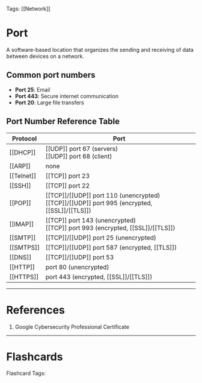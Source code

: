 Tags: [[Network]]
# Port

A software-based location that organizes the sending and receiving of data between devices on a network.

## Common port numbers

- **Port 25**: Email
- **Port 443**: Secure internet communication
- **Port 20**: Large file transfers

## Port Number Reference Table

| Protocol   | Port                                                                                            |
| ---------- | ----------------------------------------------------------------------------------------------- |
| [[DHCP]]   | [[UDP]] port 67 (servers)<br>[[UDP]] port 68 (client)                                           |
| [[ARP]]    | none                                                                                            |
| [[Telnet]] | [[TCP]] port 23                                                                                 |
| [[SSH]]    | [[TCP]] port 22                                                                                 |
| [[POP]]    | [[TCP]]/[[UDP]] port 110 (unencrypted)<br>[[TCP]]/[[UDP]] port 995 (encrypted, [[SSL]]/[[TLS]]) |
| [[IMAP]]   | [[TCP]] port 143 (unencrypted)<br>[[TCP]] port 993 (encrypted, [[SSL]]/[[TLS]])                 |
| [[SMTP]]   | [[TCP]]/[[UDP]] port 25 (unencrypted)                                                           |
| [[SMTPS]]  | [[TCP]]/[[UDP]] port 587 (encrypted, [[TLS]])                                                   |
| [[DNS]]    | [[TCP]]/[[UDP]] port 53                                                                         |
| [[HTTP]]   | port 80 (unencrypted)                                                                           |
| [[HTTPS]]  | port 443 (encrypted, [[SSL]]/[[TLS]])                                                           |


---
# References

1. Google Cybersecurity Professional Certificate

---
# Flashcards

Flashcard Tags: 
